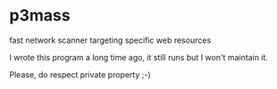 # p3mass
fast network scanner targeting specific web resources

I wrote this program a long time ago, it still runs but I won't maintain it.

Please, do respect private property ;-)
